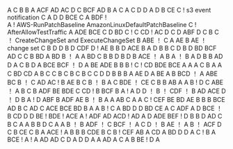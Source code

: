A
C
B
B
A
ACF
AD
AC
D
C
BCF
AD
B
A
C
A
C
D
D
A
D
B
CE
C ! s3 event notification
C
A
D
D
BCE
C
A
BDF !  
A !  AWS-RunPatchBaseline  AmazonLinuxDefaultPatchBaseline
C ! AfterAllowTestTraffic
A
ADE
BCE
C
D
BD
C !
C
CD ! AC
D
C
D
ABF
D
C
B 
C ！ CreateChangeSet and ExecuteChangeSet 
B
ABE ！
C
A
AE
B
AE ！ change set
C
B
D
D
B
D
CDF
D !
AE
B
B
D
ACE
B
A
D
B
B
C
D
B
D
BD
BCF
AD
C
C
B
BD
A
BD
B ！
A
A
BD
C
B
B
D
B
D
B
ACE ！ 
A
B
A   ！
B
A
D
B
B
AD
D
A
C
B
D
A
BCE
BCF ！
D
A
BE
ADE
B
B 
B !
C !
CD
BDE
BCE
A
A
A
C
B
A
A
C
BD
CD
A
B
C
C
B
C
B
C
B
C
C
D
D
B
B
B
A
AE
D
A
BE
A
B
BCD ！
A
ABE
BC
B ！
C
AD
AC !
B
AE
B
C
B ！
B
A
C
BDE ！
CE
C
B
B
AB
A
A
B !
D
C
ABE ！
A
B
C
B
ADF
BE
BDE
C
CD !
B
BCF
B
A !
A
D
D ！
B ！
CDF ！
B
AD
ACE
D ！
D
B
A !
D
ABF
B
ADF
AE
B ！
B
A
A
AB
C
A
A
C !
CEF
BE
BD
AE
B
B
B
BCE
AD
B
C
AD
C
ACE
BCE
BD
B
A
A
B !
C
A
BD
D
D
BD
CE
A
C
ADF
A
D
BCE ！
B
CD
D
D
BE !
BDE ! ACE
A !
ADF
AD
ACD !
AD
A
D
ADE
BEF ! 
D
B
B
D
AD
C
B
C
A
A
B
B
D
C
A
A
B ！
B
ADF ！
C
BCF ！
A
C
D ！
B
AE ！
A 
B ！
ACF
D
C
B
CE
C B
A
ACE !
A
B
B
B
CDE
B
C
B !
CEF
AB
A
CD
A
BD
D
D
A
C !
B
A
BCE !
A !
A
AD
AD
C
D
A
D
D
A
A
AD
A
C
A
B
BE !
D
A

